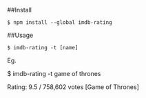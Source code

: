 ##Install

```
$ npm install --global imdb-rating
```

##Usage

```
$ imdb-rating -t [name]
```

Eg.

$ imdb-rating -t game of thrones

Rating: 9.5 / 758,602 votes  [Game of Thrones]